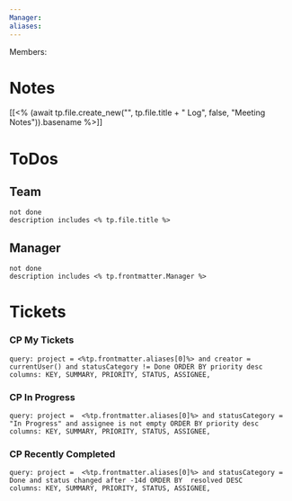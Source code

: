 ```yaml
---
Manager: 
aliases:
---
```

Members:

# Notes

[[<% (await tp.file.create_new("", tp.file.title + " Log", false, "Meeting Notes")).basename %>]]

# ToDos

## Team
```tasks
not done
description includes <% tp.file.title %>
```

## Manager

```tasks
not done
description includes <% tp.frontmatter.Manager %>
```
# Tickets

### CP My Tickets
```jira-search
query: project = <%tp.frontmatter.aliases[0]%> and creator = currentUser() and statusCategory != Done ORDER BY priority desc
columns: KEY, SUMMARY, PRIORITY, STATUS, ASSIGNEE, 
```


### CP In Progress

```jira-search
query: project =  <%tp.frontmatter.aliases[0]%> and statusCategory = "In Progress" and assignee is not empty ORDER BY priority desc
columns: KEY, SUMMARY, PRIORITY, STATUS, ASSIGNEE, 
```

### CP Recently Completed

```jira-search
query: project =  <%tp.frontmatter.aliases[0]%> and statusCategory = Done and status changed after -14d ORDER BY  resolved DESC
columns: KEY, SUMMARY, PRIORITY, STATUS, ASSIGNEE, 
```



